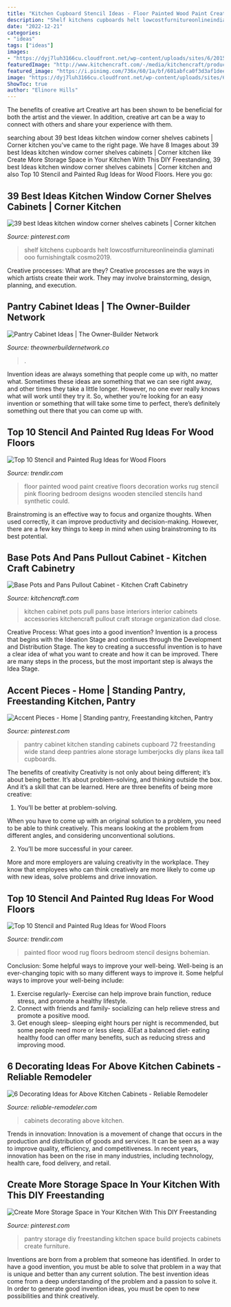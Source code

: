 ```yaml
---
title: "Kitchen Cupboard Stencil Ideas - Floor Painted Wood Paint Creative Floors Decoration Works Rug Stencil Pink Flooring Bedroom Designs Wooden Stenciled Stencils Hand Synthetic Could"
description: "Shelf kitchens cupboards helt lowcostfurnitureonlineindia glaminati ooo furnishingtalk cosmo2019"
date: "2022-12-21"
categories:
- "ideas"
tags: ["ideas"]
images:
- "https://dyj7luh3166cu.cloudfront.net/wp-content/uploads/sites/6/2015/07/14.jpg"
featuredImage: "http://www.kitchencraft.com/-/media/kitchencraft/products/cabinet_interiors/kcbspotspanpoutaess.jpg"
featured_image: "https://i.pinimg.com/736x/60/1a/bf/601abfca0f3d3af1dee0ec2882735fe1--kitchen-refacing-unfitted-kitchen.jpg"
image: "https://dyj7luh3166cu.cloudfront.net/wp-content/uploads/sites/6/2015/07/14.jpg"
ShowToc: true
author: "Elinore Hills"
---
```



The benefits of creative art
Creative art has been shown to be beneficial for both the artist and the viewer. In addition, creative art can be a way to connect with others and share your experience with them.

	

		
searching about 39 best Ideas kitchen window corner shelves cabinets | Corner kitchen you've came to the right page. We have 8 Images about 39 best Ideas kitchen window corner shelves cabinets | Corner kitchen like Create More Storage Space in Your Kitchen With This DIY Freestanding, 39 best Ideas kitchen window corner shelves cabinets | Corner kitchen and also Top 10 Stencil and Painted Rug Ideas for Wood Floors. Here you go:
		
    
## 39 Best Ideas Kitchen Window Corner Shelves Cabinets | Corner Kitchen

<img loading=lazy src="https://i.pinimg.com/736x/fb/f8/72/fbf872d12aac173c89013cfc6761a583.jpg" onerror="this.onerror=null;this.src='https://tse3.mm.bing.net/th?id=OIP.kSVgaDvHz-rIOXwUMFPkigAAAA&amp;pid=15.1';" alt="39 best Ideas kitchen window corner shelves cabinets | Corner kitchen">

_Source: pinterest.com_

>shelf kitchens cupboards helt lowcostfurnitureonlineindia glaminati ooo furnishingtalk cosmo2019. 

	

Creative processes: What are they?
Creative processes are the ways in which artists create their work. They may involve brainstorming, design, planning, and execution.

    
## Pantry Cabinet Ideas | The Owner-Builder Network

<img loading=lazy src="https://theownerbuildernetwork.co/wp-content/uploads/2014/04/Pantry_Cabinet_Idea_8.jpg" onerror="this.onerror=null;this.src='https://tse2.mm.bing.net/th?id=OIP.2qhm4hWHUMpVr9YZjX-tKwHaJ3&amp;pid=15.1';" alt="Pantry Cabinet Ideas | The Owner-Builder Network">

_Source: theownerbuildernetwork.co_

>. 

	

Invention ideas are always something that people come up with, no matter what. Sometimes these ideas are something that we can see right away, and other times they take a little longer. However, no one ever really knows what will work until they try it. So, whether you’re looking for an easy invention or something that will take some time to perfect, there’s definitely something out there that you can come up with.

    
## Top 10 Stencil And Painted Rug Ideas For Wood Floors

<img loading=lazy src="http://cdn.trendir.com/wp-content/uploads/old/trends/assets_c/2015/08/girl-room-painted-pink-floor-thumb-autox839-55645.jpg" onerror="this.onerror=null;this.src='https://tse1.mm.bing.net/th?id=OIP.IepVnPGDSNnBUQBPy4ic3QHaJ4&amp;pid=15.1';" alt="Top 10 Stencil and Painted Rug Ideas for Wood Floors">

_Source: trendir.com_

>floor painted wood paint creative floors decoration works rug stencil pink flooring bedroom designs wooden stenciled stencils hand synthetic could. 

	

Brainstroming is an effective way to focus and organize thoughts. When used correctly, it can improve productivity and decision-making. However, there are a few key things to keep in mind when using brainstroming to its best potential.

    
## Base Pots And Pans Pullout Cabinet - Kitchen Craft Cabinetry

<img loading=lazy src="http://www.kitchencraft.com/-/media/kitchencraft/products/cabinet_interiors/kcbspotspanpoutaess.jpg" onerror="this.onerror=null;this.src='https://tse4.mm.bing.net/th?id=OIP.lYX6ee0uiK9-ynEQHe3tvQHaLH&amp;pid=15.1';" alt="Base Pots and Pans Pullout Cabinet - Kitchen Craft Cabinetry">

_Source: kitchencraft.com_

>kitchen cabinet pots pull pans base interiors interior cabinets accessories kitchencraft pullout craft storage organization dad close. 

	

Creative Process: What goes into a good invention?
Invention is a process that begins with the Ideation Stage and continues through the Development and Distribution Stage. The key to creating a successful invention is to have a clear idea of what you want to create and how it can be improved. There are many steps in the process, but the most important step is always the Idea Stage.

    
## Accent Pieces - Home | Standing Pantry, Freestanding Kitchen, Pantry

<img loading=lazy src="https://i.pinimg.com/736x/60/1a/bf/601abfca0f3d3af1dee0ec2882735fe1--kitchen-refacing-unfitted-kitchen.jpg" onerror="this.onerror=null;this.src='https://tse4.mm.bing.net/th?id=OIP.RJNZkl3pNJGDB5vgr9w7pwHaJ4&amp;pid=15.1';" alt="Accent Pieces - Home | Standing pantry, Freestanding kitchen, Pantry">

_Source: pinterest.com_

>pantry cabinet kitchen standing cabinets cupboard 72 freestanding wide stand deep pantries alone storage lumberjocks diy plans ikea tall cupboards. 

	

The benefits of creativity
Creativity is not only about being different; it’s about being better. It’s about problem-solving, and thinking outside the box. And it’s a skill that can be learned. Here are three benefits of being more creative:
1. You’ll be better at problem-solving.

When you have to come up with an original solution to a problem, you need to be able to think creatively. This means looking at the problem from different angles, and considering unconventional solutions.

2. You’ll be more successful in your career.

More and more employers are valuing creativity in the workplace. They know that employees who can think creatively are more likely to come up with new ideas, solve problems and drive innovation.

    
## Top 10 Stencil And Painted Rug Ideas For Wood Floors

<img loading=lazy src="http://cdn.trendir.com/wp-content/uploads/old/trends/assets_c/2015/08/bohemian-rug-painted-on-bedroom-floor-thumb-autox841-55613.jpg" onerror="this.onerror=null;this.src='https://tse1.mm.bing.net/th?id=OIP.C8gvn_5qeb-Bgj-gy7JEXQHaJ5&amp;pid=15.1';" alt="Top 10 Stencil and Painted Rug Ideas for Wood Floors">

_Source: trendir.com_

>painted floor wood rug floors bedroom stencil designs bohemian. 

	

Conclusion: Some helpful ways to improve your well-being.
Well-being is an ever-changing topic with so many different ways to improve it. Some helpful ways to improve your well-being include: 
1) Exercise regularly- Exercise can help improve brain function, reduce stress, and promote a healthy lifestyle. 
2) Connect with friends and family- socializing can help relieve stress and promote a positive mood. 
3) Get enough sleep- sleeping eight hours per night is recommended, but some people need more or less sleep. 
4)Eat a balanced diet- eating healthy food can offer many benefits, such as reducing stress and improving mood.

    
## 6 Decorating Ideas For Above Kitchen Cabinets - Reliable Remodeler

<img loading=lazy src="https://dyj7luh3166cu.cloudfront.net/wp-content/uploads/sites/6/2015/07/14.jpg" onerror="this.onerror=null;this.src='https://tse1.mm.bing.net/th?id=OIP.wuTRyWnUxxm9hSaoNxI1jwHaLH&amp;pid=15.1';" alt="6 Decorating Ideas for Above Kitchen Cabinets - Reliable Remodeler">

_Source: reliable-remodeler.com_

>cabinets decorating above kitchen. 

	

Trends in innovation:
Innovation is a movement of change that occurs in the production and distribution of goods and services. It can be seen as a way to improve quality, efficiency, and competitiveness. In recent years, innovation has been on the rise in many industries, including technology, health care, food delivery, and retail.

    
## Create More Storage Space In Your Kitchen With This DIY Freestanding

<img loading=lazy src="https://i.pinimg.com/736x/4f/bd/c7/4fbdc7f78080751177c533fb9e31ff0f.jpg" onerror="this.onerror=null;this.src='https://tse4.mm.bing.net/th?id=OIP.vs677X9vAcqcIVSOP5YG-gHaLH&amp;pid=15.1';" alt="Create More Storage Space in Your Kitchen With This DIY Freestanding">

_Source: pinterest.com_

>pantry storage diy freestanding kitchen space build projects cabinets create furniture. 

	

Inventions are born from a problem that someone has identified. In order to have a good invention, you must be able to solve that problem in a way that is unique and better than any current solution. The best invention ideas come from a deep understanding of the problem and a passion to solve it. In order to generate good invention ideas, you must be open to new possibilities and think creatively.

